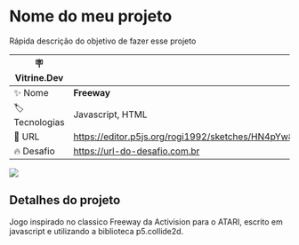 # Nome do meu projeto

Rápida descrição do objetivo de fazer esse projeto

| :placard: Vitrine.Dev |     |
| -------------  | --- |
| :sparkles: Nome        | **Freeway**
| :label: Tecnologias | Javascript, HTML
| :rocket: URL         | https://editor.p5js.org/rogi1992/sketches/HN4pYw80A
| :fire: Desafio     | https://url-do-desafio.com.br

<!-- Inserir imagem com a #vitrinedev ao final do link -->
![](https://i.snipboard.io/YxNvrg.jpg#vitrinedev)

## Detalhes do projeto

Jogo inspirado no classico Freeway da Activision para o ATARI, escrito em javascript e utilizando a biblioteca p5.collide2d.
